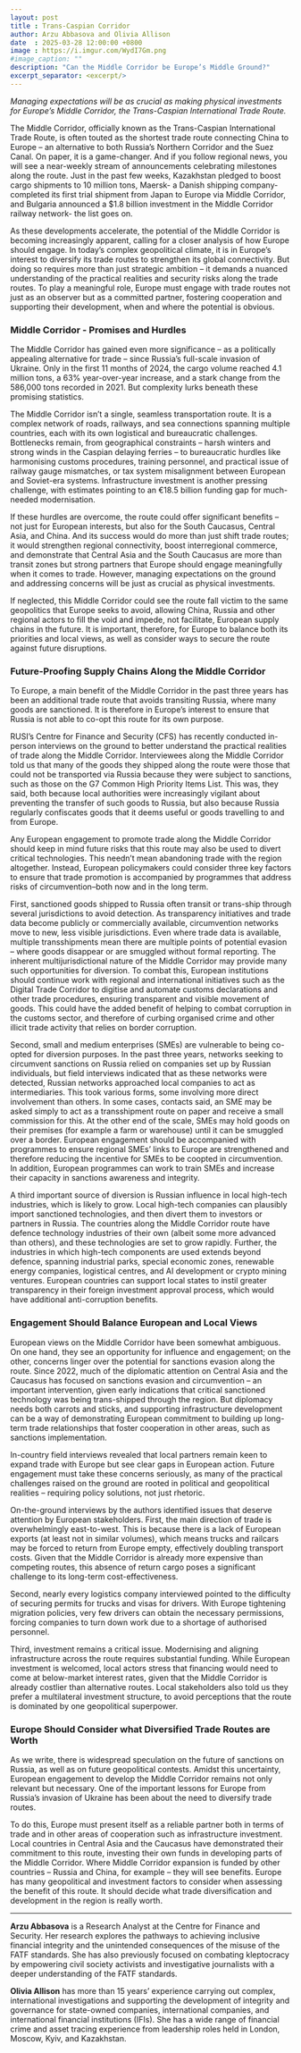 ```yaml
---
layout: post
title : Trans-Caspian Corridor
author: Arzu Abbasova and Olivia Allison
date  : 2025-03-28 12:00:00 +0800
image : https://i.imgur.com/WydI7Gm.png
#image_caption: ""
description: "Can the Middle Corridor be Europe’s Middle Ground?"
excerpt_separator: <excerpt/>
---
```


_Managing expectations will be as crucial as making physical investments for Europe’s Middle Corridor, the Trans-Caspian International Trade Route._

<excerpt/>

The Middle Corridor, officially known as the Trans-Caspian International Trade Route, is often touted as the shortest trade route connecting China to Europe – an alternative to both Russia’s Northern Corridor and the Suez Canal. On paper, it is a game-changer. And if you follow regional news, you will see a near-weekly stream of announcements celebrating milestones along the route. Just in the past few weeks, Kazakhstan pledged to boost cargo shipments to 10 million tons, Maersk- a Danish shipping company- completed its first trial shipment from Japan to Europe via Middle Corridor, and Bulgaria announced a $1.8 billion investment in the Middle Corridor railway network- the list goes on.

As these developments accelerate, the potential of the Middle Corridor is becoming increasingly apparent, calling for a closer analysis of how Europe should engage. In today’s complex geopolitical climate, it is in Europe’s interest to diversify its trade routes to strengthen its global connectivity. But doing so requires more than just strategic ambition – it demands a nuanced understanding of the practical realities and security risks along the trade routes. To play a meaningful role, Europe must engage with trade routes not just as an observer but as a committed partner, fostering cooperation and supporting their development, when and where the potential is obvious.


### Middle Corridor - Promises and Hurdles

The Middle Corridor has gained even more significance – as a politically appealing alternative for trade – since Russia’s full-scale invasion of Ukraine. Only in the first 11 months of 2024, the cargo volume reached 4.1 million tons, a 63% year-over-year increase, and a stark change from the 586,000 tons recorded in 2021. But complexity lurks beneath these promising statistics.

The Middle Corridor isn’t a single, seamless transportation route. It is a complex network of roads, railways, and sea connections spanning multiple countries, each with its own logistical and bureaucratic challenges. Bottlenecks remain, from geographical constraints – harsh winters and strong winds in the Caspian delaying ferries – to bureaucratic hurdles like harmonising customs procedures, training personnel, and practical issue of railway gauge mismatches, or tax system misalignment between European and Soviet-era systems. Infrastructure investment is another pressing challenge, with estimates pointing to an €18.5 billion funding gap for much-needed modernisation.

If these hurdles are overcome, the route could offer significant benefits – not just for European interests, but also for the South Caucasus, Central Asia, and China. And its success would do more than just shift trade routes; it would strengthen regional connectivity, boost interregional commerce, and demonstrate that Central Asia and the South Caucasus are more than transit zones but strong partners that Europe should engage meaningfully when it comes to trade. However, managing expectations on the ground and addressing concerns will be just as crucial as physical investments.

If neglected, this Middle Corridor could see the route fall victim to the same geopolitics that Europe seeks to avoid, allowing China, Russia and other regional actors to fill the void and impede, not facilitate, European supply chains in the future. It is important, therefore, for Europe to balance both its priorities and local views, as well as consider ways to secure the route against future disruptions.


### Future-Proofing Supply Chains Along the Middle Corridor

To Europe, a main benefit of the Middle Corridor in the past three years has been an additional trade route that avoids transiting Russia, where many goods are sanctioned. It is therefore in Europe’s interest to ensure that Russia is not able to co-opt this route for its own purpose.

RUSI’s Centre for Finance and Security (CFS) has recently conducted in-person interviews on the ground to better understand the practical realities of trade along the Middle Corridor. Interviewees along the Middle Corridor told us that many of the goods they shipped along the route were those that could not be transported via Russia because they were subject to sanctions, such as those on the G7 Common High Priority Items List. This was, they said, both because local authorities were increasingly vigilant about preventing the transfer of such goods to Russia, but also because Russia regularly confiscates goods that it deems useful or goods travelling to and from Europe.

Any European engagement to promote trade along the Middle Corridor should keep in mind future risks that this route may also be used to divert critical technologies. This needn’t mean abandoning trade with the region altogether. Instead, European policymakers could consider three key factors to ensure that trade promotion is accompanied by programmes that address risks of circumvention–both now and in the long term.

First, sanctioned goods shipped to Russia often transit or trans-ship through several jurisdictions to avoid detection. As transparency initiatives and trade data become publicly or commercially available, circumvention networks move to new, less visible jurisdictions. Even where trade data is available, multiple transshipments mean there are multiple points of potential evasion – where goods disappear or are smuggled without formal reporting. The inherent multijurisdictional nature of the Middle Corridor may provide many such opportunities for diversion. To combat this, European institutions should continue work with regional and international initiatives such as the Digital Trade Corridor to digitise and automate customs declarations and other trade procedures, ensuring transparent and visible movement of goods. This could have the added benefit of helping to combat corruption in the customs sector, and therefore of curbing organised crime and other illicit trade activity that relies on border corruption.

Second, small and medium enterprises (SMEs) are vulnerable to being co-opted for diversion purposes. In the past three years, networks seeking to circumvent sanctions on Russia relied on companies set up by Russian individuals, but field interviews indicated that as these networks were detected, Russian networks approached local companies to act as intermediaries. This took various forms, some involving more direct involvement than others. In some cases, contacts said, an SME may be asked simply to act as a transshipment route on paper and receive a small commission for this. At the other end of the scale, SMEs may hold goods on their premises (for example a farm or warehouse) until it can be smuggled over a border. European engagement should be accompanied with programmes to ensure regional SMEs’ links to Europe are strengthened and therefore reducing the incentive for SMEs to be coopted in circumvention. In addition, European programmes can work to train SMEs and increase their capacity in sanctions awareness and integrity.

A third important source of diversion is Russian influence in local high-tech industries, which is likely to grow. Local high-tech companies can plausibly import sanctioned technologies, and then divert them to investors or partners in Russia. The countries along the Middle Corridor route have defence technology industries of their own (albeit some more advanced than others), and these technologies are set to grow rapidly. Further, the industries in which high-tech components are used extends beyond defence, spanning industrial parks, special economic zones, renewable energy companies, logistical centres, and AI development or crypto mining ventures. European countries can support local states to instil greater transparency in their foreign investment approval process, which would have additional anti-corruption benefits.


### Engagement Should Balance European and Local Views

European views on the Middle Corridor have been somewhat ambiguous. On one hand, they see an opportunity for influence and engagement; on the other, concerns linger over the potential for sanctions evasion along the route. Since 2022, much of the diplomatic attention on Central Asia and the Caucasus has focused on sanctions evasion and circumvention – an important intervention, given early indications that critical sanctioned technology was being trans-shipped through the region. But diplomacy needs both carrots and sticks, and supporting infrastructure development can be a way of demonstrating European commitment to building up long-term trade relationships that foster cooperation in other areas, such as sanctions implementation.

In-country field interviews revealed that local partners remain keen to expand trade with Europe but see clear gaps in European action. Future engagement must take these concerns seriously, as many of the practical challenges raised on the ground are rooted in political and geopolitical realities – requiring policy solutions, not just rhetoric.

On-the-ground interviews by the authors identified issues that deserve attention by European stakeholders. First, the main direction of trade is overwhelmingly east-to-west. This is because there is a lack of European exports (at least not in similar volumes), which means trucks and railcars may be forced to return from Europe empty, effectively doubling transport costs. Given that the Middle Corridor is already more expensive than competing routes, this absence of return cargo poses a significant challenge to its long-term cost-effectiveness.

Second, nearly every logistics company interviewed pointed to the difficulty of securing permits for trucks and visas for drivers. With Europe tightening migration policies, very few drivers can obtain the necessary permissions, forcing companies to turn down work due to a shortage of authorised personnel.

Third, investment remains a critical issue. Modernising and aligning infrastructure across the route requires substantial funding. While European investment is welcomed, local actors stress that financing would need to come at below-market interest rates, given that the Middle Corridor is already costlier than alternative routes. Local stakeholders also told us they prefer a multilateral investment structure, to avoid perceptions that the route is dominated by one geopolitical superpower.


### Europe Should Consider what Diversified Trade Routes are Worth

As we write, there is widespread speculation on the future of sanctions on Russia, as well as on future geopolitical contests. Amidst this uncertainty, European engagement to develop the Middle Corridor remains not only relevant but necessary. One of the important lessons for Europe from Russia’s invasion of Ukraine has been about the need to diversify trade routes.

To do this, Europe must present itself as a reliable partner both in terms of trade and in other areas of cooperation such as infrastructure investment. Local countries in Central Asia and the Caucasus have demonstrated their commitment to this route, investing their own funds in developing parts of the Middle Corridor. Where Middle Corridor expansion is funded by other countries – Russia and China, for example – they will see benefits. Europe has many geopolitical and investment factors to consider when assessing the benefit of this route. It should decide what trade diversification and development in the region is really worth.

---

__Arzu Abbasova__ is a Research Analyst at the Centre for Finance and Security. Her research explores the pathways to achieving inclusive financial integrity and the unintended consequences of the misuse of the FATF standards. She has also previously focused on combating kleptocracy by empowering civil society activists and investigative journalists with a deeper understanding of the FATF standards.

__Olivia Allison__ has more than 15 years’ experience carrying out complex, international investigations and supporting the development of integrity and governance for state-owned companies, international companies, and international financial institutions (IFIs). She has a wide range of financial crime and asset tracing experience from leadership roles held in London, Moscow, Kyiv, and Kazakhstan.
